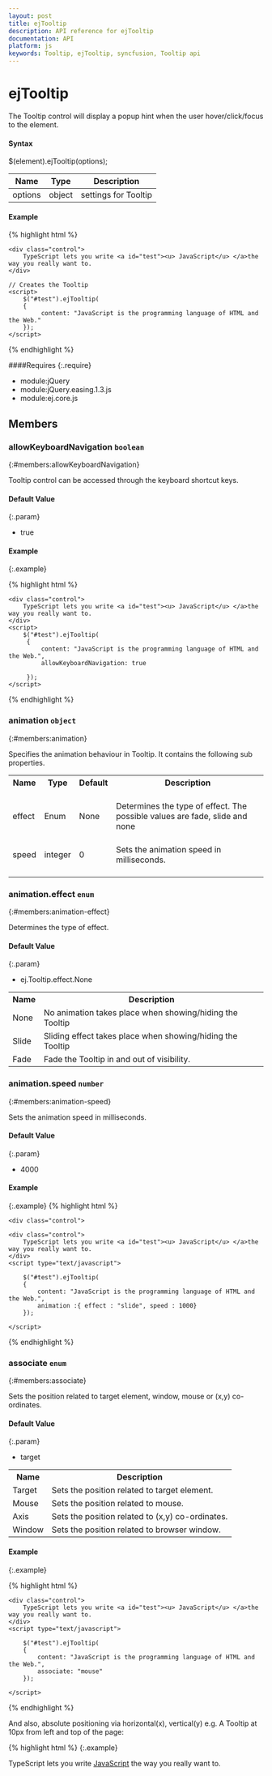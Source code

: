 ```yaml
---
layout: post
title: ejTooltip
description: API reference for ejTooltip
documentation: API
platform: js
keywords: Tooltip, ejTooltip, syncfusion, Tooltip api
---
```


# ejTooltip
The Tooltip control will display a popup hint when the user hover/click/focus to the element. 

#### Syntax
$(element).ejTooltip(options);

<table class="params">
<thead>
<tr>
<th>Name</th>
<th>Type</th>
<th class="last">Description</th>
</tr>
</thead>
<tbody>
<tr>
<td class="name">options</td>
<td class="type"><span class="param-type">object</span></td>
<td class="description last">settings for Tooltip</td>
</tr>
</tbody>
</table>

#### Example

{% highlight html %}
 
    <div class="control">
        TypeScript lets you write <a id="test"><u> JavaScript</u> </a>the way you really want to.
    </div>
 
    // Creates the Tooltip
    <script>
        $("#test").ejTooltip(
		{
		     content: "JavaScript is the programming language of HTML and the Web."
		});
    </script>

{% endhighlight %}

####Requires
{:.require}

* module:jQuery
* module:jQuery.easing.1.3.js
* module:ej.core.js

## Members

### allowKeyboardNavigation `boolean`
{:#members:allowKeyboardNavigation}

Tooltip control can be accessed through the keyboard shortcut keys.

#### Default Value
{:.param}
* true

#### Example
{:.example}

{% highlight html %}

    <div class="control">
        TypeScript lets you write <a id="test"><u> JavaScript</u> </a>the way you really want to.
    </div>
    <script>
        $("#test").ejTooltip(
		 {
		     content: "JavaScript is the programming language of HTML and the Web.",
		     allowKeyboardNavigation: true
             
		 });
    </script>
    
{% endhighlight %}

### animation `object`
{:#members:animation}

Specifies the animation behaviour in  Tooltip. It contains the following sub properties.

<table>
<tr>
<th>
Name<br/><br/></th><th>
Type<br/><br/></th><th>
Default<br/><br/></th><th>
Description<br/><br/></th></tr>
<tr>
<td>
effect<br/><br/></td><td>
Enum<br/><br/></td><td>
None<br/><br/></td><td>
Determines the type of effect. The possible values are fade, slide and none<br/><br/></td></tr>
<tr>
<td>
speed<br/><br/></td><td>
integer <br/><br/></td><td>
0<br/><br/></td><td>
Sets the animation speed in milliseconds.<br/><br/></td></tr>
</table>

### animation.effect `enum`
{:#members:animation-effect}

<ts name="ej.Tooltip.effect"/>

Determines the type of effect.

#### Default Value
{:.param}
* ej.Tooltip.effect.None

<table>
<tr>
<th>Name</th>
<th>Description</th>
</tr>
<tr>
<td class="name">None</td>
<td class="description">No animation takes place when showing/hiding the Tooltip</td>
</tr>
<tr>
<td class="name">Slide</td>
<td class="description">Sliding effect takes place when showing/hiding the Tooltip</td>
</tr> 
<tr>
<td class="name">Fade</td>
<td class="description">Fade the Tooltip in and out of visibility.</td>
</tr>
</table>

### animation.speed `number`
{:#members:animation-speed}

Sets the animation speed in milliseconds.

#### Default Value
{:.param}
* 4000

#### Example
{:.example}
{% highlight html %}

    <div class="control">
        
    <div class="control">
        TypeScript lets you write <a id="test"><u> JavaScript</u> </a>the way you really want to.
    </div>
    <script type="text/javascript">

        $("#test").ejTooltip(
        {
            content: "JavaScript is the programming language of HTML and the Web.",
            animation :{ effect : "slide", speed : 1000}
        });

    </script>

{% endhighlight %}
      
### associate `enum`
{:#members:associate}

<ts name="ej.Tooltip.Associate"/>
    
Sets the position related to target element, window, mouse or (x,y) co-ordinates.

#### Default Value
{:.param}
* target

<table>
<tr>
<th>Name</th>
<th>Description</th>
</tr>
<tr>
<td class="name">Target</td>
<td class="description">Sets the position related to target element.</td>
</tr>
<tr>
<td class="name">Mouse</td>
<td class="description">Sets the position related to mouse.</td>
</tr> 
<tr>
<td class="name">Axis</td>
<td class="description">Sets the position related to (x,y) co-ordinates.</td>
</tr> 
<tr>
<td class="name">Window</td>
<td class="description">Sets the position related to browser window.</td>
</tr> 
</table>

#### Example
{:.example}

{% highlight html %}

    <div class="control">
        TypeScript lets you write <a id="test"><u> JavaScript</u> </a>the way you really want to.
    </div>
    <script type="text/javascript">

        $("#test").ejTooltip(
        {
            content: "JavaScript is the programming language of HTML and the Web.",
            associate: "mouse"
        });

    </script>
    
{% endhighlight %}

And also, absolute positioning via horizontal(x), vertical(y) e.g. A Tooltip at 10px from left and top of the page:

{% highlight html %}
{:.example}
    <div class="control">
        TypeScript lets you write <a id="test"><u> JavaScript</u> </a>the way you really want to.
    </div>
    <script type="text/javascript">

        $("#test").ejTooltip(
        {
            content: "JavaScript is the programming language of HTML and the Web.",
            associate: "axis",
            position :{
                horizontal : 10,
                vertical : 10,
               }
        });

    </script>
    
{% endhighlight %}

### autoCloseTimeout `number`
{:#members:autoCloseTimeout}

Specified the delay to hide Tooltip when closeMode is auto.

#### Default Value
{:.param}
* 4000

#### Example
{:.example}
{% highlight html %}

    <div class="control">
        TypeScript lets you write <a id="test"><u> JavaScript</u> </a>the way you really want to.
    </div>
    <script type="text/javascript">

        $("#test").ejTooltip(
        {
            content: "JavaScript is the programming language of HTML and the Web.",
            closeMode: "auto",
            autoCloseTimeout : 5000
            
        });

    </script>
    
{% endhighlight %}

### closeMode `enum`
{:#members:closeMode}

<ts name="ej.Tooltip.closeMode"/>

Specifies the closing behaviour of Tooltip popup.

#### Default Value
{:.param}
* none

<table>
<tr>
<th>Name</th>
<th>Description</th>
</tr>
<tr>
<td class="name">Sticky</td>
<td class="description">Enables close button in Tooltip.</td>
</tr>
<tr>
<td class="name">Auto</td>
<td class="description">Sets the delay for Tooltip close</td>
</tr> 
<tr>
<td class="name">None</td>
<td class="description">The Tooltip will be display normally.</td>
</tr> 
</table>

#### Example

{% highlight html %}
{:.example}
        <div class="control">
            TypeScript lets you write <a id="test"><u> JavaScript</u> </a>the way you really want to.
        </div>
        <script type="text/javascript">

            $("#test").ejTooltip(
            {
                content: "JavaScript is the programming language of HTML and the Web.",
                closeMode : "sticky"
            });

        </script>
        
{% endhighlight %}


#### Example
{:.example}
{% highlight html %}
 
        <div class="control">
            TypeScript lets you write <a id="test"><u> JavaScript</u> </a>the way you really want to.
        </div>
        <script type="text/javascript">

            $("#test").ejTooltip(
            {
                content: "JavaScript is the programming language of HTML and the Web.",
                closeMode : "auto"
            });

        </script>
        
{% endhighlight %}

### collision `enum`
{:#members:collision}

<ts name="ej.Tooltip.collision"/>
    
Sets the Tooltip in alternate position when collision occurs.

#### Default Value
{:.param}
* "flip"

<table>
<tr>
<th>Name</th>
<th>Description</th>
</tr>
<tr>
<td class="name">Flip</td>
<td class="description">Flips the Tooltip to the opposite side of the target, if collision is occurs.</td>
</tr>
<tr>
<td class="name">Fit</td>
<td class="description">Shift the Tooltip popup away from the edge of the window(collision side) that means adjacent position.</td>
</tr> 
<tr>
<td class="name">None</td>
<td class="description">No collision detection is take place</td>
</tr> 
</table>

#### Example
{:.example}
{% highlight html %}

    <div class="control">
        TypeScript lets you write <a id="test"><u> JavaScript</u> </a>the way you really want to.
    </div>
    <script type="text/javascript">

        $("#test").ejTooltip(
        {
            content: "JavaScript is the programming language of HTML and the Web.",
            collision : "fit"
   
        });

    </script>
    
{% endhighlight %}

#### Example
{:.example}
{% highlight html %}

    <div class="control">
        TypeScript lets you write <a id="test"><u> JavaScript</u> </a>the way you really want to.
    </div>
    <script type="text/javascript">

        $("#test").ejTooltip(
        {
            content: "JavaScript is the programming language of HTML and the Web.",
            collision : "flip"
  
        });

    </script>
    
{% endhighlight %}
        

### containment `string`
{:#members:containment}

Specified the selector for the container element.

#### Default Value
{:.param}
* body

#### Example
{:.example}
{% highlight html %}

    <div class="frame>
        <div class="control">
            TypeScript lets you write <a id="test"><u> JavaScript</u> </a>the way you really want to.
        </div>
    </div>
    <script type="text/javascript">

        $("#test").ejTooltip(
        {
            content: "JavaScript is the programming language of HTML and the Web.",
            containment : ".frame"
   
        });

    </script>
    
{% endhighlight %}

### content `string`
{:#members:content}

Specifies the text for Tooltip.

#### Default Value
{:.param}
* null

#### Example

{% highlight html %}
{:.example}
    <div class="control">
        TypeScript lets you write <a id="test"><u> JavaScript</u> </a>the way you really want to.
    </div>
    <script>
        $("#test").ejTooltip(
		 {
		     content: "JavaScript is the programming language of HTML and the Web."
		  
		 });
    </script>
    
{% endhighlight %}

### cssClass `string`
{:#members:cssclass}

Sets the root CSS class for Tooltip for the customization.

#### Default Value
{:.param}
* null

#### Example
{:.example}
{% highlight html %}
 
    <head>
        <style>
    		.myStyle{
    			background-color :#d588c3;
    			color : blue;
    			border-color : #4cf522;
    		}
    		.myStyle:before{
    			
    			border-right-color: #4cf522;
    		}
    		.myStyle:after{
    			
    			border-right-color: #d588c3;
    		}
        </style>
    </head>
    <div class="control">
        TypeScript lets you write <a id="test"><u> JavaScript</u> </a>the way you really want to.
    <div>
    <script type="text/javascript">

        $("#test").ejTooltip(
	    {
               content: "JavaScript is the programming language of HTML and the Web.",
                cssClass : "myStyle"
         });
            
     </script>
	
{% endhighlight %}

### enabled `boolean`
{:#members:enabled}

Enables or disables the Tooltip.

#### Default Value
{:.param}
* true

#### Example
{:.example}
{% highlight html %}
 
        <div class="control">
            TypeScript lets you write <a id="test"><u> JavaScript</u> </a>the way you really want to.
        </div>
        <script type="text/javascript">

            $("#test").ejTooltip(
            {
                content: "JavaScript is the programming language of HTML and the Web.",
                enabled: false
            });

        </script>
    
{% endhighlight %}

### enableRTL `boolean`
{:#members:enableRTL}

Sets the Tooltip direction from right to left.

#### Default Value
{:.param}
* false

#### Example
{:.example}
{% highlight html %}
 
    <div class="control">
        TypeScript lets you write <a id="test"><u> JavaScript</u> </a>the way you really want to.
    </div>
    <script>
        // Initializes the Tooltip with the enableRTL value specified.
         $("#test").ejTooltip(
		 {
		     content: "JavaScript is the programming language of HTML and the Web.",
             enableRTL: true 
             
		 });
    </script>
    
{% endhighlight %}

### enableInteraction `boolean`
{:#members:enableInteraction}

Enables the Tooltip to remains visible for the period of time.

#### Default Value
{:.param}
* false

#### Example
{:.example}
{% highlight html %}
 
    <div class="control">
        TypeScript lets you write <a id="test"><u> JavaScript</u> </a>the way you really want to.
    </div>
    <script>
        // Initializes the Tooltip with the enableInteraction value specified.
         $("#test").ejTooltip(
		 {
		     content: "JavaScript is the programming language of HTML and the Web.",
             enableInteraction: true 
             
		 });
    </script>
    
{% endhighlight %}

### height `string|number`
{:#members:height}

Defines the height of the Tooltip popup.

#### Default Value
{:.param}
* auto

#### Example
{:.example}
{% highlight html %}
 
        <div class="control">
            TypeScript lets you write <a id="test"><u> JavaScript</u> </a>the way you really want to.
        </div>
        <script type="text/javascript">

            $("#test").ejTooltip(
            {
                content: "JavaScript is the programming language of HTML and the Web.",
                height :"50px"
            });

        </script>
        
{% endhighlight %}


### isBalloon  `boolean`
{:#members:isBalloon}

Enables the arrow in Tooltip.

#### Default Value
{:.param}
* true

#### Example
{:.example}
{% highlight html %}
 
        <div class="control">
            TypeScript lets you write <a id="test"><u> JavaScript</u> </a>the way you really want to.
        </div>
        <script type="text/javascript">

            $("#test").ejTooltip(
            {
                content: "JavaScript is the programming language of HTML and the Web.",
                isBalloon :false
            });

        </script>
        
{% endhighlight %}

### position `object`
{:#members:position}

defines various attributes of the Tooltip position

### position.target `object`
{:#members:position-target}

Sets the Tooltip position against target.

### position.target.horizontal `string|number`
{:#members:position-target-horizontal}

Sets the Tooltip position against target based on horizontal(x) value.

#### Default Value
{:.param}
* center

### position.target.vertical `string|number`
{:#members:position-target-vertical}

Sets the Tooltip position against target based on vertical(y) value.

#### Default Value
{:.param}
* top

### position.stem `object`
{:#members:position-stem}

Sets the arrow position again popup.

### position.stem.horizontal `string`
{:#members:position-stem-horizontal}

Sets the arrow position again popup based on horiaontal(x) value

#### Default Value
{:.param}
* center

### position.stem.vertical `string`
{:#members:position-stem-vertical}

Sets the arrow position again popup based on vertical(y) value

#### Default Value
{:.param}
* bottom

#### Example
{:.example}
{% highlight html %}
 
        <div class="control">
            TypeScript lets you write <a id="test"><u> JavaScript</u> </a>the way you really want to.
        </div>
        <script type="text/javascript">

            $("#test").ejTooltip(
            {
                content: "JavaScript is the programming language of HTML and the Web.",
                 position:{
						target :{
							horizontal : "center",
							vertical : "top"
						},
						stem: {
						    horizontal: "center",
						    vertical: "bottom"
						}
					}
            });

        </script>
        
{% endhighlight %}

### showRoundedCorner `boolean`
{:#members:showroundedcorner}

Enables or disables rounded corner.

#### Default Value
{:.param}
* false

#### Example
{:.example}
{% highlight html %}
 
    <div class="control">
        TypeScript lets you write <a id="test"><u> JavaScript</u> </a>the way you really want to.
    </div>
    <script type="text/javascript">

        $("#test").ejTooltip(
        {
            content: "JavaScript is the programming language of HTML and the Web.",
            showRoundedCorner :true
        });

    </script>
        
{% endhighlight %}

### target `string`
{:#members:target}

Specified a selector for elements, within the container.

#### Default Value
{:.param}
* null

#### Example
{:.example}
{% highlight html %}
 
        <table id="details">
            <tr>
                <th>EmployeeID</th>
                <th>Name</th>
                <th>Designation</th>
            </tr>
            <tr>
                <td>SF6089</td>
                <td><a href="#" title="Peter">Peter</a></td>
                <td>Software Engineer</td>
            </tr>
            <tr>
                <td>SF6073</td>
                <td> <a href="#" title="Joe">Joe </a> </td>
                <td>Tester</td>
            </tr>
            <tr>
                <td>SF6073</td>
                <td> <a href="#" title="Lois"> Lois </a> </td>
                <td>Content Writer</td>
            </tr>
            <tr>
                <td>SF7896</td>
                <td> <a href="#" title="Cleveland"> Cleveland </a> </td>
                <td>Graphics Designer</td>
            </tr>
        </table>

        <script type="text/javascript">

            $("#detail").ejTooltip(
            {
                target: "#detail"
       
            });

        </script>
        <style>
             table {
                border-collapse: collapse;
                width: 100%;
            }

            th, td {
                text-align: left;
                padding: 8px;
            }
            tr:nth-child(even) {
                background-color: #f2f2f2;
            }

            th {
                background-color: #4CAF50;
                color: white;
            }
        </style>

{% endhighlight %}

### template `string`
{:#members:template}

The template to display the content with cutomized appearance.

#### Default Value
{:.param}
* null

#### Example
{:.example}
{% highlight html %}
 
        <table>
            <tr>
                <th>EmployeeID</th>
                <th>Name</th>
                <th>Designation</th>
            </tr>
            <tr>
                <td>SF6089</td>
                <td><a href="#" id="test">Peter</a></td>
                <td>Software Engineer</td>
            </tr>
        </table>

        <script type="text/javascript">

            $("#test").ejTooltip(
            {
                template: '<div class="main"> <img src="../images/Employee/7.png" class="logo"/><div class="des">Name : Peter <br> Contact No : 987654321 <br> Email id :perter@outlook.com <br></div></div>',
                width:"100px"
            });

        </script>
        <style>
             table {
                border-collapse: collapse;
                width: 100%;
            }

            th, td {
                text-align: left;
                padding: 8px;
            }
            .logo{
                    float: left;
            }

            tr:nth-child(even) {
                background-color: #f2f2f2;
            }

            th {
                background-color: #4CAF50;
                color: white;
            }
        </style>
        
{% endhighlight %}

### title `string`
{:#members:title}

The title text to be displayed in the Tooltip header.

#### Default Value
{:.param}
* null

#### Example
{:.example}
{% highlight html %}
 
    <div class="control">
        TypeScript lets you write <a id="test"><u> JavaScript</u> </a>the way you really want to.
    </div>

    <script type="text/javascript">

        $("#test").ejTooltip(
		{
		    content: "JavaScript is the programming language of HTML and the Web.",
		    title : "Header"
		});

    </script>
    
{% endhighlight %}

### trigger `enum`
{:#members:trigger}

<ts name="ej.Tooltip.trigger"/>
    
Specified the event action to show case the Tooltip.
  
#### Default Value
{:.param}
* hover

<table>
<tr>
<th>Name</th>
<th>Description</th>
</tr>
<tr>
<td class="name">Click</td>
<td class="description">The Tooltip to be shown when the target element is clicked.</td>
</tr>
<tr>
<td class="name">Hover</td>
<td class="description">Enables the Tooltip when hover on the target element.</td>
</tr> 
<tr>
<td class="name">Focus</td>
<td class="description">Enables the Tooltip when focus is set to target element.</td>
</tr> 
</table>

The below example will cause the Tooltip to be shown when the target element is clicked.

#### Example
{:.example}
{% highlight html %}
 
    <div class="control">
        TypeScript lets you write <a id="test"><u> JavaScript</u> </a>the way you really want to.
    </div>

    <script type="text/javascript">

        $("#test").ejTooltip(
		{
		    content: "JavaScript is the programming language of HTML and the Web.",
		    trigger : "click"
		});

    </script>
    
{% endhighlight %}

The below example will cause the Tooltip to be shown when the target element is focused:

#### Example

{% highlight html %}
 
    <div class="control">
        TypeScript lets you write <a id="test"><u> JavaScript</u> </a>the way you really want to.
    </div>

    <script type="text/javascript">

        $("#test").ejTooltip(
		{
		    content: "JavaScript is the programming language of HTML and the Web.",
		    trigger : "focus"
		});

    </script>
    
{% endhighlight %}

### width `string|number`
{:#members:width}

Defines the width of the Tooltip popup.

#### Default Value
{:.param}
* auto

#### Example
{:.example}
{% highlight html %}
 
    <div class="control">
        TypeScript lets you write <a id="test"><u> JavaScript</u> </a>the way you really want to.
    </div>

    <script type="text/javascript">

        $("#test").ejTooltip(
		{
		    content: "JavaScript is the programming language of HTML and the Web.",
		    width:"100px"
		});

    </script>
    
{% endhighlight %}
 
## Methods

### destroy()

{:#methods:destroy}

Destroys the Tooltip control.

#### Returns:
{:#methods:returns:}

Void

#### Example
{:.example}

{% highlight html %}
 
     <div class="control">
            TypeScript lets you write <a id="test"><u> JavaScript</u> </a>the way you really want to.
     </div>

    <script type="text/javascript">

	    var tipObj =$("#test").ejTooltip(
		{
            content: "JavaScript is the programming language of HTML and the Web."
		}).data("ejTooltip");
	    tipObj.destroy();

    </script>
    
{% endhighlight %}


{% highlight html %}
 
    <div class="control">
            TypeScript lets you write <a id="test"><u> JavaScript</u> </a>the way you really want to.
     </div>

    <script type="text/javascript">

	    $("#test").ejTooltip(
		{
            content: "JavaScript is the programming language of HTML and the Web."
		});
	    $("#test").ejTooltip('destroy');

    </script>
    
{% endhighlight %}

### disable()
{:#methods:disable}

Disables the Tooltip control.

#### Returns:
{:#methods:returns:}

Void

#### Example
{:.example}

{% highlight html %}
 
    <div class="control">
            TypeScript lets you write <a id="test"><u> JavaScript</u> </a>the way you really want to.
     </div>

    <script type="text/javascript">

	    var tipObj =$("#test").ejTooltip(
		{
            content: "JavaScript is the programming language of HTML and the Web."
		}).data("ejTooltip");
	    tipObj.disable();

    </script>
     
{% endhighlight %}

{% highlight html %}
 
    <div class="control">
            TypeScript lets you write <a id="test"><u> JavaScript</u> </a>the way you really want to.
     </div>

    <script type="text/javascript">

	    $("#test").ejTooltip(
		{
            content: "JavaScript is the programming language of HTML and the Web."
		});
	    $("#test").ejTooltip('disable');

    </script>

{% endhighlight %}

### enable()
{:#methods:enable}

Enables the Tooltip control.

#### Returns:
{:#methods:returns:}

Void

#### Example
{:.example}

{% highlight html %}
 
     <div class="control">
            TypeScript lets you write <a id="test"><u> JavaScript</u> </a>the way you really want to.
     </div>

    <script type="text/javascript">

	    var tipObj =$("#test").ejTooltip(
		{
            content: "JavaScript is the programming language of HTML and the Web."
		}).data("ejTooltip");
	    tipObj.enable();

    </script>
    
{% endhighlight %}

{% highlight html %}
 
    <div class="control">
            TypeScript lets you write <a id="test"><u> JavaScript</u> </a>the way you really want to.
    </div>

    <script type="text/javascript">

	    $("#test").ejTooltip(
		{
            content: "JavaScript is the programming language of HTML and the Web."
		});
	    $("#test").ejTooltip('enable');

    </script>

{% endhighlight %}

### hide(\[effect]\)
{:#methods:hide}

Hide the Tooltip popup.

<table class="params">
<thead>
<tr>
<th>Name</th>
<th>Type</th>
<th class="last">Description</th>
</tr>
</thead>
<tbody>
<tr>
<td class="name">effect</td>
<td class="type"> <span class="param-type">string</span></td>
<td class="description"> <span class="optional">optional</span> Determines the type of effect that takes place when hiding the tooltip.</td>
</tr>
<tr>
<td class="name">func</td>
<td class="type"> <span class="param-type"> function </span> </td>
<td class="description"> <span class="optional">optional</span> custom effect takes place when hiding the tooltip.</td>
</tr>
</tbody>
</table>

#### Returns:
{:#methods:returns:}

Void

#### Example
{:.example}

{% highlight html %}
 
     <div class="control">
            TypeScript lets you write <a id="test"><u> JavaScript</u> </a>the way you really want to.
     </div>

    <script type="text/javascript">

	    var tipObj =$("#test").ejTooltip(
		{
            content: "JavaScript is the programming language of HTML and the Web."
		}).data("ejTooltip");
	    tipObj.hide();

    </script>
    
{% endhighlight %}

{% highlight html %}
 
    <div class="control">
            TypeScript lets you write <a id="test"><u> JavaScript</u> </a>the way you really want to.
    </div>

    <script type="text/javascript">

	    $("#test").ejTooltip(
		{
            content: "JavaScript is the programming language of HTML and the Web."
		});
	    $("#test").ejTooltip('hide');

    </script>

{% endhighlight %}

{% highlight html %}

    <div class="control">
            TypeScript lets you write <a id="test"><u> JavaScript</u> </a>the way you really want to.
    </div>
    <button id="open">Hide</button>
 
    // Creates the Tooltip
    <script>
    
        $("#test").ejTooltip(
		{
		     content: "JavaScript is the programming language of HTML and the Web."
		});
        tip = $("#test").data("ejTooltip");
        tip.show();
        
        $("#open").ejButton({
            size: "large",
            showRoundedCorner: true,
            click: "onClick",

        });
      
        function onClick(args){
        	tip = $("#test").data("ejTooltip");
        	tip.hide("myFunc");
        }
        
         function myFunc(args) {
			tip = $("#test").data("ejTooltip");
			$(tip.tooltip).slideDown(200, "easeOutElastic");
        
        }
        
    </script>
    
{% endhighlight %}

### refresh(target)
{:#methods:refresh}

This will change the Tooltip position dynamically with the different element. 

<table class="params">
<thead>
<tr>
<th>Name</th>
<th>Type</th>
<th class="last">Description</th>
</tr>
</thead>
<tbody>
<tr>
<td class="name">target</td>
<td class="type"><span class="param-type">string</span></td>
<td class="description last"> The Tooltip position changed dynamically with the given element.</td>
</tr>
</tbody>
</table> 

#### Returns:
{:#methods:returns:}

Void

#### Example
{:.example}

{% highlight html %}
 
     <div class="control">
            TypeScript lets you write <a id="test"><u> JavaScript</u> </a>the way you really want to.
     </div>
     <div class="altPosition">
     
     </div>

    <script type="text/javascript">

	    var tipObj =$("#test").ejTooltip(
		{
            content: "JavaScript is the programming language of HTML and the Web."
		}).data("ejTooltip");
	    tipObj.refresh(".altPosition");

    </script>
    <style>
        .altPosition{
            width : 100px;
            height : 100px;
            border : 1px solid;
            left : 100px;
            top : 120px;
            position: absolute;
        }
     </style>
    
{% endhighlight %}

{% highlight html %}
 
    <div class="control">
            TypeScript lets you write <a id="test"><u> JavaScript</u> </a>the way you really want to.
    </div>
    <div class="altPosition"> </div>

    <script type="text/javascript">

	    $("#test").ejTooltip(
		{
            content: "JavaScript is the programming language of HTML and the Web."
		});
	    $("#test").ejTooltip('refresh', ".altPosition");

    </script>

{% endhighlight %}

### show(['effect'])
{:#methods:show}

Shows the Tooltip popup.

<table class="params">
<thead>
<tr>
<th>Name</th>
<th>Type</th>
<th class="last">Description</th>
</tr>
</thead>
<tbody>
<tr>
<td class="name">effect</td>
<td class="type"><span class="param-type">string</span></td>
<td class="description"><span class="optional">optional</span>Determines the type of effect that takes place when showing the tooltip.</td>
</tr>
<tr>
<td class="name">func</td>
<td class="type"><span class="param-type">function</span></td>
<td class="description"><span class="optional">optional</span>custom effect takes place when showing the tooltip.</td>
</tr>
</tbody>
</table>

#### Returns:
{:#methods:returns:}

Void

#### Example
{:.example}

{% highlight html %}
 
     <div class="control">
            TypeScript lets you write <a id="test"><u> JavaScript</u> </a>the way you really want to.
     </div>

    <script type="text/javascript">

	    var tipObj =$("#test").ejTooltip(
		{
            content: "JavaScript is the programming language of HTML and the Web."
		}).data("ejTooltip");
	    tipObj.show();

    </script>
    
{% endhighlight %}

{% highlight html %}
 
    <div class="control">
            TypeScript lets you write <a id="test"><u> JavaScript</u> </a>the way you really want to.
    </div>

    <script type="text/javascript">

	    $("#test").ejTooltip(
		{
            content: "JavaScript is the programming language of HTML and the Web."
		});
	    $("#test").ejTooltip('show');

    </script>

{% endhighlight %}

{% highlight html %}

    <div class="control">
            TypeScript lets you write <a id="test"><u> JavaScript</u> </a>the way you really want to.
    </div>
    <button id="open">Open</button>
 
    // Creates the Tooltip
    <script>
    
        $("#test").ejTooltip(
		{
		     content: "JavaScript is the programming language of HTML and the Web."
		});
        
        $("#open").ejButton({
            size: "large",
            showRoundedCorner: true,
            click: "onClick",

        });
      
        function onClick(args){
        	tip = $("#test").data("ejTooltip");
        	tip.show("myFunc");
        }
        
         function myFunc(args) {
			tip = $("#test").data("ejTooltip");
			$(tip.tooltip).slideDown(200, "easeOutElastic");
        
        }
        
    </script>
    
{% endhighlight %}

## Events

### beforeClose 
{:#events:beforeClose}

This event is triggered before the Tooltip widget get closed.

<table class="params">
<thead>
<tr>
<th>Name</th>
<th>Type</th>
<th class="last">Description</th>
</tr>
</thead>
<tbody>
<tr>
<td class="name">
cancel</td>
<td class="type"><span class="param-type">boolean</span></td>
<td class="description last">if the event should be canceled; otherwise, false.</td>
</tr>
<tr>
<td class="name">
model</td>
<td class="type"><span class="param-type">object</span></td>
<td class="description last">returns the tooltip model</td>
</tr>
<tr>
<td class="name">
type</td>
<td class="type"><span class="param-type">string</span></td>
<td class="description last">returns the name of the event</td>
</tr>
<tr>
<td class="name">
content</td>
<td class="type"><span class="param-type">string</span></td>
<td class="description">returns the Tooltip's content</td>
</tr>
</tbody>
</table>


#### Example
{:.example}

{% highlight html %}
 
    <div class="control">
        TypeScript lets you write <a id="test"><u> JavaScript</u> </a>the way you really want to.
    </div>

    <script type="text/javascript">
	    $("#test").ejTooltip(
		{
            content: "JavaScript is the programming language of HTML and the Web.",
            beforeClose: function (args) {
               // do your changes
            }
        });
    </script>
    
 {% endhighlight %}

### beforeOpen
{:#events:beforeOpen}

This event is triggered before the Tooltip widget gets open.

<table class="params">
<thead>
<tr>
<th>Name</th>
<th>Type</th>
<th>Description</th>
</tr>
</thead>
<tbody>
<tr>
<td class="name">
cancel</td>
<td class="type"><span class="param-type">boolean</span></td>
<td class="description">if the event should be canceled; otherwise, false.</td>
</tr>
<tr>
<td class="name">
model</td>
<td class="type"><span class="param-type">object</span></td>
<td class="description">returns the Tooltip model</td>
</tr>
<tr>
<td class="name">
type</td>
<td class="type"><span class="param-type">string</span></td>
<td class="description">returns the name of the event</td>
</tr>
<tr>
<td class="name">
content</td>
<td class="type"><span class="param-type">string</span></td>
<td class="description">returns the Tooltip's content</td>
</tr>
</tbody>
</table>

#### Example
{:.example}

{% highlight html %}
 
    <div class="control">
        TypeScript lets you write <a id="test"><u> JavaScript</u> </a>the way you really want to.
    </div>

    <script type="text/javascript">
	    $("#test").ejTooltip(
		{
            content: "JavaScript is the programming language of HTML and the Web.",
            beforeOpen: function (args) {
               // do your changes
            }
        });
    </script>
    
 {% endhighlight %}
 
 ### click
{:#events:click}

Fires on clicking to the target element. 

<table class="params">
<thead>
<tr>
<th>Name</th>
<th>Type</th>
<th>Description</th>
</tr>
</thead>
<tbody>
<tr>
<td class="name">
cancel</td>
<td class="type"><span class="param-type">boolean</span></td>
<td class="description">its value is set as true,if the event should be canceled; otherwise, false.</td>
</tr>
<tr>
<td class="name">
model</td>
<td class="type"><span class="param-type">object</span></td>
<td class="description">returns the Tooltip model</td>
</tr>
<tr>
<td class="name">
type</td>
<td class="type"><span class="param-type">string</span></td>
<td class="description">returns the name of the event</td>
</tr>
<tr>
<td class="name">
event</td>
<td class="type"><span class="param-type">object</span></td>
<td class="description">returns the event object</td>
</tr>
</tbody>
</table>

#### Example
{:.example}

{% highlight html %}
 
    <div class="control">
        TypeScript lets you write <a id="test"><u> JavaScript</u> </a>the way you really want to.
    </div>

    <script type="text/javascript">
	    $("#test").ejTooltip(
		{
            content: "JavaScript is the programming language of HTML and the Web.",
            trigger: "click",
            click: function (args) {
               // do your changes
            }
        });
    </script>

{% endhighlight %}
 
### close
{:#events:close}

This event is triggered after the Tooltip widget is closed.

<table class="params">
<thead>
<tr>
<th>Name</th>
<th>Type</th>
<th>Description</th>
</tr>
</thead>
<tbody>
<tr>
<td class="name">
cancel</td>
<td class="type"><span class="param-type">boolean</span></td>
<td class="description">if the event should be canceled; otherwise, false.</td>
</tr>
<tr>
<td class="name">
model</td>
<td class="type"><span class="param-type">object</span></td>
<td class="description">returns the Tooltip model</td>
</tr>
<tr>
<td class="name">
type</td>
<td class="type"><span class="param-type">string</span></td>
<td class="description">returns the name of the event</td>
</tr>
<tr>
<td class="name">
content</td>
<td class="type"><span class="param-type">string</span></td>
<td class="description">returns the Tooltip's content</td>
</tr>
</tbody>
</table>

#### Example
{:.example}

{% highlight html %}
 
    <div class="control">
        TypeScript lets you write <a id="test"><u> JavaScript</u> </a>the way you really want to.
    </div>

    <script type="text/javascript">
	    $("#test").ejTooltip(
		{
            content: "JavaScript is the programming language of HTML and the Web.",
            close: function (args) {
               // do your changes
            }
        });
    </script>
    
 {% endhighlight %}
 
### create
{:#events:create}

This event is triggered after the Tooltip is created successfully.

<table class="params">
<thead>
<tr>
<th>Name</th>
<th>Type</th>
<th>Description</th>
</tr>
</thead>
<tbody>
<tr>
<td class="name">
cancel</td>
<td class="type"><span class="param-type">boolean</span></td>
<td class="description">if the event should be canceled; otherwise, false.</td>
</tr>
<tr>
<td class="name">
model</td>
<td class="type"><span class="param-type">object</span></td>
<td class="description">returns the Tooltip model</td>
</tr>
<tr>
<td class="name">
type</td>
<td class="type"><span class="param-type">string</span></td>
<td class="description">returns the name of the event</td>
</tr>
</tbody>
</table>

#### Example
{:.example}

{% highlight html %}
 
    <div class="control">
        TypeScript lets you write <a id="test"><u> JavaScript</u> </a>the way you really want to.
    </div>

    <script type="text/javascript">
	    $("#test").ejTooltip(
		{
            content: "JavaScript is the programming language of HTML and the Web.",
            create: function (args) {
               // do your changes
            }
        });
    </script>
    
 {% endhighlight %}

### destroy
{:#events:destroy}

This event is triggered after the Tooltip widget is destroyed successfully.

<table class="params">
<thead>
<tr>
<th>Name</th>
<th>Type</th>
<th>Description</th>
</tr>
</thead>
<tbody>
<tr>
<td class="name">
cancel</td>
<td class="type"><span class="param-type">boolean</span></td>
<td class="description">its value is set as true,if the event should be canceled; otherwise, false.</td>
</tr>
<tr>
<td class="name">
model</td>
<td class="type"><span class="param-type">object</span></td>
<td class="description">returns the Tooltip model</td>
</tr>
<tr>
<td class="name">
type</td>
<td class="type"><span class="param-type">string</span></td>
<td class="description">returns the name of the event</td>
</tr>
</tbody>
</table>

#### Example
{:.example}

{% highlight html %}
 
    <div class="control">
        TypeScript lets you write <a id="test"><u> JavaScript</u> </a>the way you really want to.
    </div>

    <script type="text/javascript">
	    $("#test").ejTooltip(
		{
            content: "JavaScript is the programming language of HTML and the Web.",
            destroy: function (args) {
               // do your changes
            }
        });
    </script>

{% endhighlight %}

### hover
{:#events:hover}

This event is triggered while hovering the target element, when tooltip positioning relates to target element.

<table class="params">
<thead>
<tr>
<th>Name</th>
<th>Type</th>
<th>Description</th>
</tr>
</thead>
<tbody>
<tr>
<td class="name">
cancel</td>
<td class="type"><span class="param-type">boolean</span></td>
<td class="description">its value is set as true,if the event should be canceled; otherwise, false.</td>
</tr>
<tr>
<td class="name">
model</td>
<td class="type"><span class="param-type">object</span></td>
<td class="description">returns the Tooltip model</td>
</tr>
<tr>
<td class="name">
type</td>
<td class="type"><span class="param-type">string</span></td>
<td class="description">returns the name of the event</td>
</tr>
<tr>
<td class="name">
event</td>
<td class="type"><span class="param-type">object</span></td>
<td class="description">returns the event object</td>
</tr>
</tbody>
</table>

#### Example
{:.example}

{% highlight html %}
 
    <div class="control">
        TypeScript lets you write <a id="test"><u> JavaScript</u> </a>the way you really want to.
    </div>

    <script type="text/javascript">
	    $("#test").ejTooltip(
		{
            content: "JavaScript is the programming language of HTML and the Web.",
            hover: function (args) {
               // do your changes
            }
        });
    </script>

{% endhighlight %}

### open
{:#events:open}

This event is triggered after the Tooltip is opened.

<table class="params">
<thead>
<tr>
<th>Name</th>
<th>Type</th>
<th>Description</th>
</tr>
</thead>
<tbody>
<tr>
<td class="name">
cancel</td>
<td class="type"><span class="param-type">boolean</span></td>
<td class="description">if the event should be canceled; otherwise, false.</td>
</tr>
<tr>
<td class="name">
model</td>
<td class="type"><span class="param-type">object</span></td>
<td class="description">returns the Tooltip model</td>
</tr>
<tr>
<td class="name">
type</td>
<td class="type"><span class="param-type">string</span></td>
<td class="description">returns the name of the event</td>
</tr>
<tr>
<td class="name">
content</td>
<td class="type"><span class="param-type">string</span></td>
<td class="description">returns the Tooltip's content</td>
</tr>
</tbody>
</table>

#### Example
{:.example}

{% highlight html %}
 
    <div class="control">
        TypeScript lets you write <a id="test"><u> JavaScript</u> </a>the way you really want to.
    </div>

    <script type="text/javascript">
	    $("#test").ejTooltip(
		{
            content: "JavaScript is the programming language of HTML and the Web.",
            open: function (args) {
               // do your changes
            }
        });
    </script>
    
 {% endhighlight %}

### tracking
{:#events:tracking}

This event is triggered while hover the target element, when the tooltip positioning is relates to the mouse.

<table class="params">
<thead>
<tr>
<th>Name</th>
<th>Type</th>
<th>Description</th>
</tr>
</thead>
<tbody>
<tr>
<td class="name">
cancel</td>
<td class="type"><span class="param-type">boolean</span></td>
<td class="description">its value is set as true,if the event should be canceled; otherwise, false.</td>
</tr>
<tr>
<td class="name">
model</td>
<td class="type"><span class="param-type">object</span></td>
<td class="description">returns the Tooltip model</td>
</tr>
<tr>
<td class="name">
type</td>
<td class="type"><span class="param-type">string</span></td>
<td class="description">returns the name of the event</td>
</tr>
<tr>
<td class="name">
event</td>
<td class="type"><span class="param-type">object</span></td>
<td class="description">returns the event object</td>
</tr>
</tbody>
</table>

#### Example
{:.example}

{% highlight html %}
 
    <div class="control">
        TypeScript lets you write <a id="test"><u> JavaScript</u> </a>the way you really want to.
    </div>

    <script type="text/javascript">
	    $("#test").ejTooltip(
		{
            content: "JavaScript is the programming language of HTML and the Web.",
            associate :"mouse",
            tracking: function (args) {
               // do your changes
            }
        });
    </script>

{% endhighlight %}





